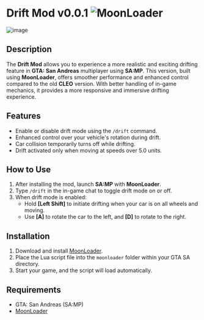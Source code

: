 # Drift Mod v0.0.1 ![MoonLoader](https://img.shields.io/badge/MoonLoader-compatible-green.svg)

![image](https://github.com/user-attachments/assets/197fb796-8288-4095-97c4-25a54c1c0603)

## Description

The **Drift Mod** allows you to experience a more realistic and exciting drifting feature in **GTA: San Andreas** multiplayer using **SA:MP**. This version, built using **MoonLoader**, offers smoother performance and enhanced control compared to the old **CLEO** version. With better handling of in-game mechanics, it provides a more responsive and immersive drifting experience.

## Features
- Enable or disable drift mode using the `/drift` command.
- Enhanced control over your vehicle's rotation during drift.
- Car collision temporarily turns off while drifting.
- Drift activated only when moving at speeds over 5.0 units.

## How to Use

1. After installing the mod, launch **SA:MP** with **MoonLoader**.
2. Type `/drift` in the in-game chat to toggle drift mode on or off.
3. When drift mode is enabled:
   - Hold **[Left Shift]** to initiate drifting when your car is on all wheels and moving.
   - Use **[A]** to rotate the car to the left, and **[D]** to rotate to the right.

## Installation

1. Download and install [MoonLoader](https://blast.hk/threads/13305/).
2. Place the Lua script file into the `moonloader` folder within your GTA SA directory.
3. Start your game, and the script will load automatically.

## Requirements
- GTA: San Andreas (SA:MP)
- [MoonLoader](https://blast.hk/threads/13305/)
